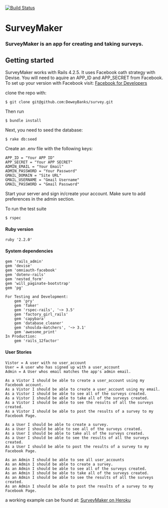 [![Build Status](https://travis-ci.org/DeweyBanks/Survey2.svg?branch=master)](https://travis-ci.org/DeweyBanks/Survey2)

# SurveyMaker

### SurveyMaker is an app for creating and taking surveys.



## Getting started

SurveyMaker works with Rails 4.2.5. It uses Facebook oath strategy with Devise.
You will need to aquire an APP_ID and APP_SECRET from Facebook.
To set up your version with Facebook visit:
[Facebook for Developers](https://developers.facebook.com/)

 clone the repo with:

```console
$ git clone git@github.com:DeweyBanks/survey.git
```

Then run
```console
$ bundle install
```

Next, you need to seed the database:

```console
$ rake db:seed
```

Create an .env file with the following keys:
```
APP_ID = "Your APP ID"
APP_SECRET = "Your APP SECRET"
ADMIN_EMAIL = "Your Email"
ADMIN_PASSWORD = "Your Password"
GMAIL_DOMAIN = "Site URL"
GMAIL_USERNAME = "Gmail Username"
GMAIL_PASSWORD = "Gmail Password"
```

Start your server and sign in/create your account. Make sure to add preferences
in the admin section.

To run the test suite
```console
$ rspec
```

#### Ruby version
    ruby '2.2.0'

#### System dependencies
    gem 'rails_admin'
    gem 'devise'
    gem 'omniauth-facebook'
    gem 'dotenv-rails'
    gem 'nested_form'
    gem 'will_paginate-bootstrap'
    gem 'pg'

    For Testing and Development:
        gem 'pry'
        gem 'faker'
        gem 'rspec-rails', '~> 3.5'
        gem 'factory_girl_rails'
        gem 'capybara'
        gem 'database_cleaner'
        gem 'shoulda-matchers', '~> 3.1'
        gem 'awesome_print'
    In Production:
        gem 'rails_12factor'

#### User Stories
    Vistor = A user with no user_account
    User = A user who has signed up with a user_account
    Admin = A User whos email matches the app's admin email.

    As a Vistor I should be able to create a user_account using my Facebook account.
    As a Vistor I should be able to create a user_account using my email.
    As a Vistor I should be able to see all of the surveys created.
    As a Vistor I should be able to take all of the surveys created.
    As a Vistor I should be able to see the results of all the surveys created.
    As a Vistor I should be able to post the results of a survey to my Facebook Page.

    As a User I should be able to create a survey.
    As a User I should be able to see all of the surveys created.
    As a User I should be able to take all of the surveys created.
    As a User I should be able to see the results of all the surveys created.
    As a User I should be able to post the results of a survey to my Facebook Page.

    As an Admin I should be able to see all user_accounts
    As an Admin I should be able to create a survey.
    As an Admin I should be able to see all of the surveys created.
    As an Admin I should be able to take all of the surveys created.
    As an Admin I should be able to see the results of all the surveys created.
    As an Admin I should be able to post the results of a survey to my Facebook Page.


a working example can be found at:
[SurveyMaker on Heroku](https://survey-constructor.herokuapp.com/ "Survey Maker")


